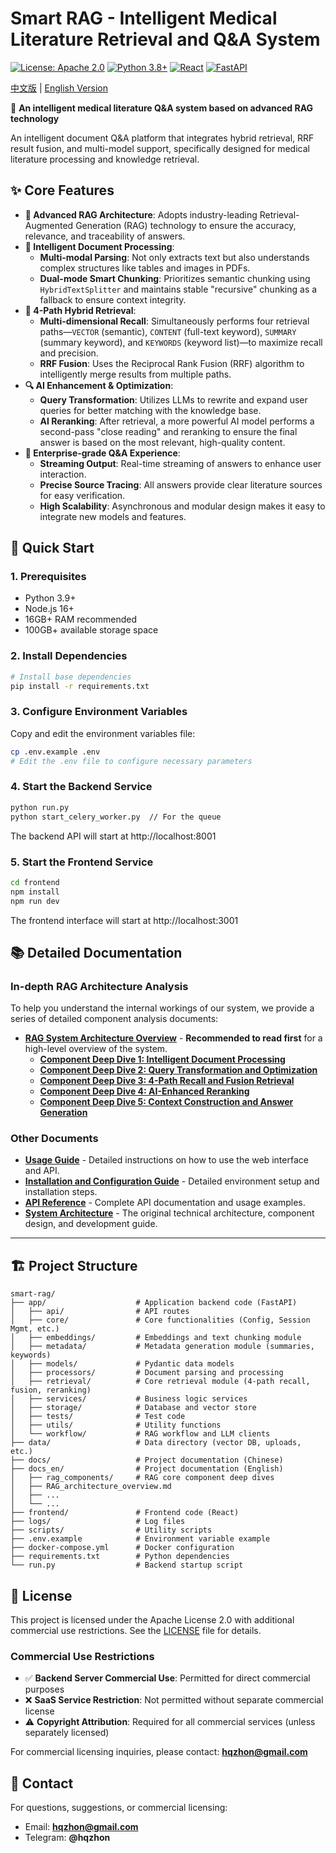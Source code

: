 # Smart RAG - Intelligent Medical Literature Retrieval and Q&A System

[![License: Apache 2.0](https://img.shields.io/badge/License-Apache%202.0-blue.svg)](https://opensource.org/licenses/Apache-2.0)
[![Python 3.8+](https://img.shields.io/badge/python-3.8+-blue.svg)](https://www.python.org/downloads/)
[![React](https://img.shields.io/badge/react-18.0+-61dafb.svg)](https://reactjs.org/)
[![FastAPI](https://img.shields.io/badge/FastAPI-0.100+-009688.svg)](https://fastapi.tiangolo.com/)

[中文版](README_zh.md) | [English Version](README.md)

🚀 **An intelligent medical literature Q&A system based on advanced RAG technology**

An intelligent document Q&A platform that integrates hybrid retrieval, RRF result fusion, and multi-model support, specifically designed for medical literature processing and knowledge retrieval.

## ✨ Core Features

- **🚀 Advanced RAG Architecture**: Adopts industry-leading Retrieval-Augmented Generation (RAG) technology to ensure the accuracy, relevance, and traceability of answers.
- **🧠 Intelligent Document Processing**:
  - **Multi-modal Parsing**: Not only extracts text but also understands complex structures like tables and images in PDFs.
  - **Dual-mode Smart Chunking**: Prioritizes semantic chunking using `HybridTextSplitter` and maintains stable "recursive" chunking as a fallback to ensure context integrity.
- **🎯 4-Path Hybrid Retrieval**:
  - **Multi-dimensional Recall**: Simultaneously performs four retrieval paths—`VECTOR` (semantic), `CONTENT` (full-text keyword), `SUMMARY` (summary keyword), and `KEYWORDS` (keyword list)—to maximize recall and precision.
  - **RRF Fusion**: Uses the Reciprocal Rank Fusion (RRF) algorithm to intelligently merge results from multiple paths.
- **🔍 AI Enhancement & Optimization**:
  - **Query Transformation**: Utilizes LLMs to rewrite and expand user queries for better matching with the knowledge base.
  - **AI Reranking**: After retrieval, a more powerful AI model performs a second-pass "close reading" and reranking to ensure the final answer is based on the most relevant, high-quality content.
- **💬 Enterprise-grade Q&A Experience**:
  - **Streaming Output**: Real-time streaming of answers to enhance user interaction.
  - **Precise Source Tracing**: All answers provide clear literature sources for easy verification.
  - **High Scalability**: Asynchronous and modular design makes it easy to integrate new models and features.

## 🚀 Quick Start

### 1. Prerequisites

- Python 3.9+
- Node.js 16+
- 16GB+ RAM recommended
- 100GB+ available storage space

### 2. Install Dependencies

```bash
# Install base dependencies
pip install -r requirements.txt
```

### 3. Configure Environment Variables

Copy and edit the environment variables file:
```bash
cp .env.example .env
# Edit the .env file to configure necessary parameters
```

### 4. Start the Backend Service

```bash
python run.py
python start_celery_worker.py  // For the queue
```

The backend API will start at http://localhost:8001

### 5. Start the Frontend Service

```bash
cd frontend
npm install
npm run dev
```

The frontend interface will start at http://localhost:3001

## 📚 Detailed Documentation

### In-depth RAG Architecture Analysis

To help you understand the internal workings of our system, we provide a series of detailed component analysis documents:

- **[RAG System Architecture Overview](docs_en/RAG_architecture_overview.md)** - **Recommended to read first** for a high-level overview of the system.
  - **[Component Deep Dive 1: Intelligent Document Processing](docs_en/rag_components/1_document_processing.md)**
  - **[Component Deep Dive 2: Query Transformation and Optimization](docs_en/rag_components/2_query_transformation.md)**
  - **[Component Deep Dive 3: 4-Path Recall and Fusion Retrieval](docs_en/rag_components/3_retrieval.md)**
  - **[Component Deep Dive 4: AI-Enhanced Reranking](docs_en/rag_components/4_reranking.md)**
  - **[Component Deep Dive 5: Context Construction and Answer Generation](docs_en/rag_components/5_response_generation.md)**

### Other Documents

- **[Usage Guide](docs_en/usage.md)** - Detailed instructions on how to use the web interface and API.
- **[Installation and Configuration Guide](docs_en/installation.md)** - Detailed environment setup and installation steps.
- **[API Reference](docs_en/api.md)** - Complete API documentation and usage examples.
- **[System Architecture](docs_en/architecture.md)** - The original technical architecture, component design, and development guide.


---

## 🏗️ Project Structure

```
smart-rag/
├── app/                    # Application backend code (FastAPI)
│   ├── api/                # API routes
│   ├── core/               # Core functionalities (Config, Session Mgmt, etc.)
│   ├── embeddings/         # Embeddings and text chunking module
│   ├── metadata/           # Metadata generation module (summaries, keywords)
│   ├── models/             # Pydantic data models
│   ├── processors/         # Document parsing and processing
│   ├── retrieval/          # Core retrieval module (4-path recall, fusion, reranking)
│   ├── services/           # Business logic services
│   ├── storage/            # Database and vector store
│   ├── tests/              # Test code
│   ├── utils/              # Utility functions
│   └── workflow/           # RAG workflow and LLM clients
├── data/                   # Data directory (vector DB, uploads, etc.)
├── docs/                   # Project documentation (Chinese)
├── docs_en/                # Project documentation (English)
│   ├── rag_components/     # RAG core component deep dives
│   ├── RAG_architecture_overview.md
│   ├── ...
│   └── ...
├── frontend/               # Frontend code (React)
├── logs/                   # Log files
├── scripts/                # Utility scripts
├── .env.example            # Environment variable example
├── docker-compose.yml      # Docker configuration
├── requirements.txt        # Python dependencies
└── run.py                  # Backend startup script
```

## 📝 License

This project is licensed under the Apache License 2.0 with additional commercial use restrictions. See the [LICENSE](LICENSE) file for details.

### Commercial Use Restrictions

- ✅ **Backend Server Commercial Use**: Permitted for direct commercial purposes
- ❌ **SaaS Service Restriction**: Not permitted without separate commercial license
- ⚠️ **Copyright Attribution**: Required for all commercial services (unless separately licensed)

For commercial licensing inquiries, please contact: **hqzhon@gmail.com**

## 📧 Contact

For questions, suggestions, or commercial licensing:
- Email: **hqzhon@gmail.com**
- Telegram: **@hqzhon**
